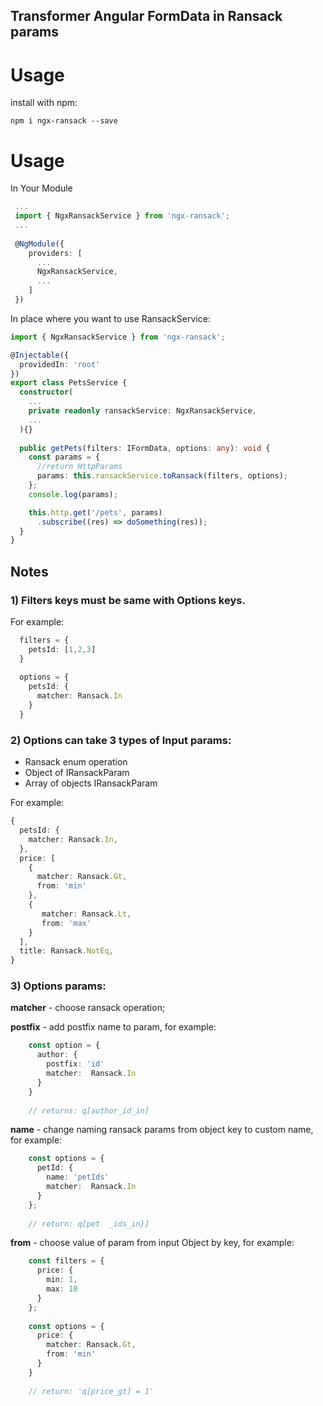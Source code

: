 ## Transformer Angular FormData in Ransack params

# Usage

install with npm:

```npm i ngx-ransack --save```

# Usage

In Your Module

```ts
 ...  
 import { NgxRansackService } from 'ngx-ransack';
 ...
 
 @NgModule({
    providers: [
      ...
      NgxRansackService,
      ...
    ]
 })
```

In place where you want to use RansackService:

```ts
import { NgxRansackService } from 'ngx-ransack';

@Injectable({
  providedIn: 'root'
})
export class PetsService {
  constructor(
    ...
    private readonly ransackService: NgxRansackService,
    ...
  ){}
  
  public getPets(filters: IFormData, options: any): void {
    const params = {
      //return HttpParams
      params: this.ransackService.toRansack(filters, options);
    };
    console.log(params);

    this.http.get('/pets', params)
      .subscribe((res) => doSomething(res));
  }
}

```


## Notes


### 1) Filters keys must be same with Options keys.
For example:


```ts
  filters = {
    petsId: [1,2,3]
  }
  
  options = {
    petsId: {
      matcher: Ransack.In
    }
  }
```

### 2) Options can take 3 types of Input params:

* Ransack enum operation
* Object of IRansackParam
* Array of objects IRansackParam

For example:
    
```ts
{
  petsId: {
    matcher: Ransack.In,
  },
  price: [
    {
      matcher: Ransack.Gt,
      from: 'min'
    },
    {
       matcher: Ransack.Lt,
       from: 'max'
    }
  ],
  title: Ransack.NotEq,
}
```

 ### 3) Options params:
 
 **matcher** - choose ransack operation;
 
**postfix** - add postfix name to param, for example:

```ts
    const option = {
      author: {
        postfix: 'id'
        matcher:  Ransack.In
      }
    }
    
    // returns: q[author_id_in]
```

**name** - change naming ransack params from object key to custom name, for example:

```ts
    const options = {
      petId: {
        name: 'petIds'
        matcher:  Ransack.In
      }
    };
    
    // return: q[pet  _ids_in}]
```

**from** - choose value of param from input Object by key, for example:

```ts
    const filters = {
      price: {
        min: 1,
        max: 10
      }
    };
   
    const options = {
      price: {
        matcher: Ransack.Gt,
        from: 'min'
      }
    }
   
    // return: 'q[price_gt] = 1'
```
